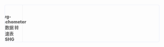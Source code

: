 <ul class="icon-list">
    <li>
        <div class="icon tachometer"></div>
        <div class="icon-name">svg-tachometer</div>
        <div class="icon-name">数据 转速表SHG</div>
    </li>
</ul>

<style>
/* 数据 */
.tachometer {
    background: url("iconfont/default/tachometer.svg");
    
}
.icon-list li:hover .tachometer {
    background-image: url("iconfont/hover/tachometer.svg");
}
</style>

<style>
* {padding: 0; margin: 0; list-style: none;}
img { display: block; }
.icon-list {
    margin-top: 20px;
    overflow: hidden;
    padding: 0!important;
    border: 1px solid #eaeefb;
    border-radius: 4px;
    display: flex;
    flex-wrap: wrap;
}
.icon-list li {
    width: calc(100% / 9 + 1px);
    height: 120px;
    color: #666;
    font-size: 14px;
    font-weight: 900;
    border-right: 1px solid #eee;
    border-bottom: 1px solid #eee;
    margin-right: -1px;
    margin-bottom: -1px;
    display: flex;
    justify-content: center;
    align-items: center;
    flex-direction: column;
    cursor: pointer;
}
.icon {
    width: 34px;
    height: 34px;
    margin-bottom: 10px;
    background-repeat: no-repeat!important;
    background-size: 100% 100%!important;
}

.icon-list li:hover {
    color: #5cb6ff;
}
</style>
